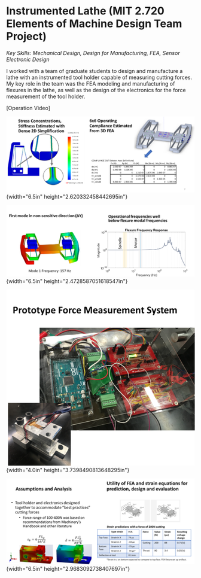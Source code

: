 # Instrumented Lathe (MIT 2.720 Elements of Machine Design Team Project)

*Key Skills: Mechanical Design, Design for Manufacturing, FEA, Sensor
Electronic Design*

I worked with a team of graduate students to design and manufacture a
lathe with an instrumented tool holder capable of measuring cutting
forces. My key role in the team was the FEA modeling and manufacturing
of flexures in the lathe, as well as the design of the electronics for
the force measurement of the tool holder.

\[Operation Video\]

![](./media/Lathe/image1.png){width="6.5in"
height="2.620332458442695in"}

![](./media/Lathe/image2.png){width="6.5in"
height="2.4728587051618547in"}

![](./media/Lathe/image3.png){width="4.0in"
height="3.7398490813648295in"}

![](./media/Lathe/image4.png){width="6.5in"
height="2.9683092738407697in"}
